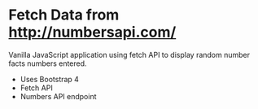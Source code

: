 # Fetch Data from http://numbersapi.com/

Vanilla JavaScript application using fetch API to display random number facts numbers entered.

* Uses Bootstrap 4
* Fetch API
* Numbers API endpoint


